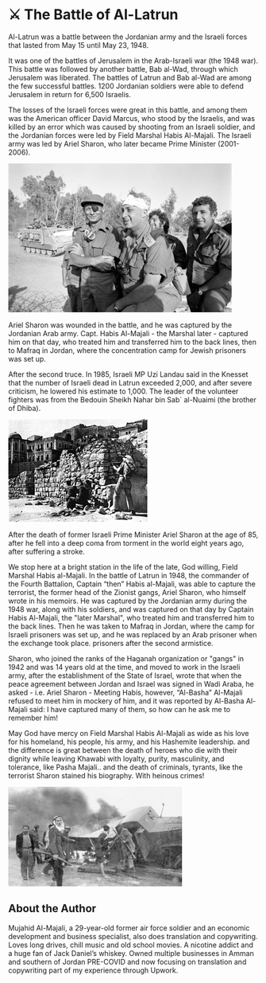 # ⚔️ The Battle of Al-Latrun

Al-Latrun was a battle between the Jordanian army and the Israeli forces that
lasted from May 15 until May 23, 1948.

It was one of the battles of Jerusalem in the Arab-Israeli war (the 1948 war).
This battle was followed by another battle, Bab al-Wad, through which Jerusalem
was liberated. The battles of Latrun and Bab al-Wad are among the few successful
battles. 1200 Jordanian soldiers were able to defend Jerusalem in return for
6,500 Israelis.

The losses of the Israeli forces were great in this battle, and among them was
the American officer David Marcus, who stood by the Israelis, and was killed by
an error which was caused by shooting from an Israeli soldier, and the Jordanian
forces were led by Field Marshal Habis Al-Majali. The Israeli army was led by
Ariel Sharon, who later became Prime Minister (2001-2006).

![soldiers](_static/images/latrun/image1.jpeg)

Ariel Sharon was wounded in the battle, and he was captured by the Jordanian
Arab army. Capt. Habis Al-Majali - the Marshal later - captured him on that day,
who treated him and transferred him to the back lines, then to Mafraq in Jordan,
where the concentration camp for Jewish prisoners was set up.

After the second truce. In 1985, Israeli MP Uzi Landau said in the Knesset that
the number of Israeli dead in Latrun exceeded 2,000, and after severe criticism,
he lowered his estimate to 1,000. The leader of the volunteer fighters was from
the Bedouin Sheikh Nahar bin Sab` al-Nuaimi (the brother of Dhiba).

![battlefield](_static/images/latrun/image2.jpeg)

After the death of former Israeli Prime Minister Ariel Sharon at the age of 85,
after he fell into a deep coma from torment in the world eight years ago, after
suffering a stroke.

We stop here at a bright station in the life of the late, God willing, Field
Marshal Habis al-Majali. In the battle of Latrun in 1948, the commander of the
Fourth Battalion, Captain “then” Habis al-Majali, was able to capture the
terrorist, the former head of the Zionist gangs, Ariel Sharon, who himself wrote
in his memoirs. He was captured by the Jordanian army during the 1948 war, along
with his soldiers, and was captured on that day by Captain Habis Al-Majali, the
"later Marshal", who treated him and transferred him to the back lines. Then he
was taken to Mafraq in Jordan, where the camp for Israeli prisoners was set up,
and he was replaced by an Arab prisoner when the exchange took place. prisoners
after the second armistice.

Sharon, who joined the ranks of the Haganah organization or "gangs" in 1942 and
was 14 years old at the time, and moved to work in the Israeli army, after the
establishment of the State of Israel, wrote that when the peace agreement
between Jordan and Israel was signed in Wadi Araba, he asked - i.e. Ariel
Sharon - Meeting Habis, however, “Al-Basha” Al-Majali refused to meet him in
mockery of him, and it was reported by Al-Basha Al-Majali said: I have captured
many of them, so how can he ask me to remember him!

May God have mercy on Field Marshal Habis Al-Majali as wide as his love for his
homeland, his people, his army, and his Hashemite leadership. and the difference
is great between the death of heroes who die with their dignity while leaving
Khawabi with loyalty, purity, masculinity, and tolerance, like Pasha Majali..
and the death of criminals, tyrants, like the terrorist Sharon stained his
biography. With heinous crimes!

![battlefield](_static/images/latrun/image3.jpeg)

## About the Author

Mujahid Al-Majali, a 29-year-old former air force soldier and an economic
development and business specialist, also does translation and copywriting.
Loves long drives, chill music and old school movies. A nicotine addict and a
huge fan of Jack Daniel’s whiskey. Owned multiple businesses in Amman and
southern of Jordan PRE-COVID and now focusing on translation and copywriting
part of my experience through Upwork.
